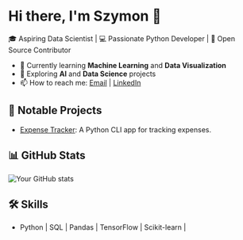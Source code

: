 # Hi there, I'm Szymon 👋
🎓 Aspiring Data Scientist | 💻 Passionate Python Developer | 🌟 Open Source Contributor

- 🌱 Currently learning **Machine Learning** and **Data Visualization**
- 🚀 Exploring **AI** and **Data Science** projects
- 📫 How to reach me: [Email](sz.karbowski98@gmail.com) | [LinkedIn](https://www.linkedin.com/in/szymon-karbowski-ba8ab82b2)

## 🚀 Notable Projects
- [Expense Tracker](https://github.com/wonderfuljvnusz/expense_tracker): A Python CLI app for tracking expenses.

## 📊 GitHub Stats
![Your GitHub stats](https://github-readme-stats.vercel.app/api?username=wonderfuljvnusz&show_icons=true&theme=radical)

## 🛠️ Skills
- Python | SQL | Pandas | TensorFlow | Scikit-learn |
